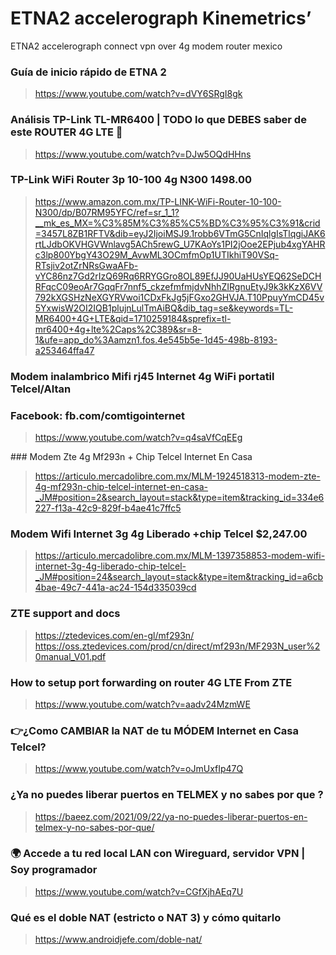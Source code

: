 # ETNA2 accelerograph Kinemetrics’
ETNA2 accelerograph connect vpn over 4g modem router mexico

### Guía de inicio rápido de ETNA 2
> https://www.youtube.com/watch?v=dVY6SRgI8gk

### 
> 

### Análisis TP-Link TL-MR6400 | TODO lo que DEBES saber de este ROUTER 4G LTE 🚀
> https://www.youtube.com/watch?v=DJw5OQdHHns

### TP-Link WiFi Router 3p 10-100 4g N300 1498.00
> https://www.amazon.com.mx/TP-LINK-WiFi-Router-10-100-N300/dp/B07RM95YFC/ref=sr_1_1?__mk_es_MX=%C3%85M%C3%85%C5%BD%C3%95%C3%91&crid=3457L8ZB1RFTV&dib=eyJ2IjoiMSJ9.1robb6VTmG5CnIqlgIsTlqgiJAK6rtLJdbOKVHGVWnlavg5ACh5rewG_U7KAoYs1PI2jOoe2EPjub4xgYAHRc3lp800YbgY43O29M_AvwML3OCmfmOp1UTIkhiT90VSq-RTsjiv2otZrNRsGwaAFb-vYC86nz7Gd2rIzQ69Rq6RRYGGro8OL89EfJJ90UaHUsYEQ62SeDCHRFqcC09eoAr7GqqFr7nnf5_ckzefmfmjdvNhhZIRgnuEtyJ9k3kKzX6VV792kXGSHzNeXGYRVwoi1CDxFkJg5jFGxo2GHVJA.T10PpuyYmCD45v5YxwisW2OI2IQB1plujnLulTmAiBQ&dib_tag=se&keywords=TL-MR6400+4G+LTE&qid=1710259184&sprefix=tl-mr6400+4g+lte%2Caps%2C389&sr=8-1&ufe=app_do%3Aamzn1.fos.4e545b5e-1d45-498b-8193-a253464ffa47

### Modem inalambrico Mifi rj45 Internet 4g WiFi portatil Telcel/Altan
### Facebook: fb.com/comtigointernet
> https://www.youtube.com/watch?v=q4saVfCqEEg

### Modem Zte 4g Mf293n + Chip Telcel Internet En Casa
> https://articulo.mercadolibre.com.mx/MLM-1924518313-modem-zte-4g-mf293n-chip-telcel-internet-en-casa-_JM#position=2&search_layout=stack&type=item&tracking_id=334e6227-f13a-42c9-829f-b4ae41c7ffc5
### Modem Wifi Internet 3g 4g Liberado +chip Telcel $2,247.00
>https://articulo.mercadolibre.com.mx/MLM-1397358853-modem-wifi-internet-3g-4g-liberado-chip-telcel-_JM#position=24&search_layout=stack&type=item&tracking_id=a6cb4bae-49c7-441a-ac24-154d335039cd


### ZTE support and docs
> https://ztedevices.com/en-gl/mf293n/
> https://oss.ztedevices.com/prod/cn/direct/mf293n/MF293N_user%20manual_V01.pdf

### How to setup port forwarding on router 4G LTE From ZTE
> https://www.youtube.com/watch?v=aadv24MzmWE

### 👉¿Como CAMBIAR la NAT de tu MÓDEM Internet en Casa Telcel?
> https://www.youtube.com/watch?v=oJmUxfIp47Q

### ¿Ya no puedes liberar puertos en TELMEX y no sabes por que ?
> https://baeez.com/2021/09/22/ya-no-puedes-liberar-puertos-en-telmex-y-no-sabes-por-que/


### 🌍 Accede a tu red local LAN con Wireguard, servidor VPN | Soy programador
> https://www.youtube.com/watch?v=CGfXjhAEq7U

### Qué es el doble NAT (estricto o NAT 3) y cómo quitarlo
> https://www.androidjefe.com/doble-nat/

